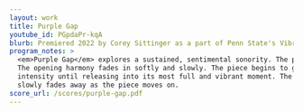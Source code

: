 ```yaml
---
layout: work
title: Purple Gap
youtube_id: PGpdaPr-kqA
blurb: Premiered 2022 by Corey Sittinger as a part of Penn State's Vibraphone Century Festival.
program_notes: >
  <em>Purple Gap</em> explores a sustained, sentimental sonority. The piece opens freely.
  The opening harmony fades in softly and slowly. The piece begins to grow in speed and
  intensity until releasing into its most full and vibrant moment. The opening harmony then
  slowly fades away as the piece moves on.
score_url: /scores/purple-gap.pdf
---
```

